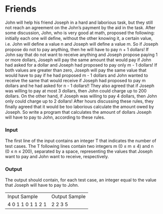 # Friends

John will help his friend Joseph in a hard and laborious task, but they still not reach an agreement on the John’s payment by the aid in the task. After some discussion, John, who is very good at math, proposed the following: initially each one will deﬁne, without the other knowing it, a certain value, i.e. John will deﬁne a value n and Joseph will deﬁne a value m. So if Joseph propose do not to pay anything, then he will have to pay n + 1 dollars! If John say that do not want to receive anything and Joseph propose paying 1 or more dollars, Joseph will pay the same amount that would pay if John had asked for a dollar and Joseph had proposed to pay only m - 1 dollars! If both values are greater than zero, Joseph will pay the same value that would have to pay if he had proposed m - 1 dollars and John wanted to receive the same that would receive if Joseph had proposed to pay m dollars and he had asked for n - 1 dollars!! They also agreed that if Joseph was willing to pay at most 3 dollars, then John could charge up to 200 dollars. On the other hand, if Joseph was willing to pay 4 dollars, then John only could charge up to 2 dollars! After hours discussing these rules, they ﬁnally agreed that it would be too laborious calculate the amount owed by Joseph. So write a program that calculates the amount of dollars Joseph will have to pay to John, according to these rules.

### Input
The ﬁrst line of the input contains an integer T that indicates the number of test cases. The T following lines contain two integers m (0 ≤ m ≤ 4) and n (0 ≤ n ≤ 200), separated by a space, representing the values that Joseph want to pay and John want to receive, respectively.

### Output
The output should contain, for each test case, an integer equal to the value that Joseph will have to pay to John.

<table>
    <tr>
        <td>
        Input Sample
        </td>
        <td>	 
        Output Sample
        </td>
    </tr>
    <tr>
        <td>
        4
        0 1
        1 0
        1 1
        2 1  
        </td>
        <td>
        2
        2
        3
        5
        </td>
    </tr>  
</table>

